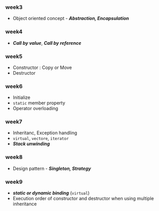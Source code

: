 ### week3
-  Object oriented concept - ***Abstraction, Encapsulation***

### week4
- ***Call by value***, ***Call by reference***

### week5
- Constructor : Copy or Move
- Destructor

### week6
- Initialize
- `static` member property
- Operator overloading

### week7
-  Inheritanc, Exception handling
-  `virtual`, `vectore`, `iterator`  
-  ***Stack unwinding***  

### week8  
-  Design pattern - ***Singleton, Strategy***

### week9
- ***static or dynamic binding***  (`virtual`)
- Execution order of constructor and destructor when using multiple inheritance